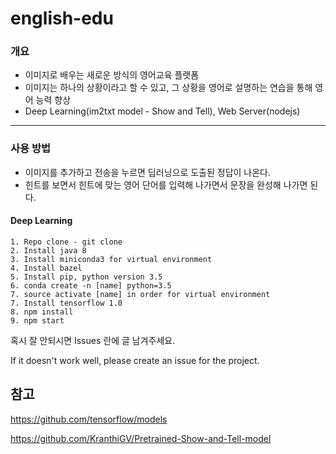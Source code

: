 # english-edu

### 개요
- 이미지로 배우는 새로운 방식의 영어교육 플랫폼
- 이미지는 하나의 상황이라고 할 수 있고, 그 상황을 영어로 설명하는 연습을 통해 영어 능력 향상
- Deep Learning(im2txt model - Show and Tell), Web Server(nodejs)

---
### 사용 방법
- 이미지를 추가하고 전송을 누르면 딥러닝으로 도출된 정답이 나온다.
- 힌트를 보면서 힌트에 맞는 영어 단어를 입력해 나가면서 문장을 완성해 나가면 된다.
#### Deep Learning

```
1. Repo clone - git clone
2. Install java 8
3. Install miniconda3 for virtual environment
4. Install bazel
5. Install pip, python version 3.5
6. conda create -n [name] python=3.5
7. source activate [name] in order for virtual environment
7. Install tensorflow 1.0
8. npm install
9. npm start
```
혹시 잘 안되시면 Issues 란에 글 남겨주세요.

If it doesn't work well, please create an issue for the project.

## 참고
https://github.com/tensorflow/models

https://github.com/KranthiGV/Pretrained-Show-and-Tell-model
